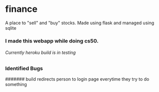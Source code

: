 # finance
A place to "sell" and "buy" stocks. Made using flask and managed using sqlite
### I made this webapp while doing cs50. 

###### Currently heroku build is in testing 

### Identified Bugs

#######  build redirects person to login page everytime they try to do something
